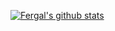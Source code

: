 [![Fergal's github stats](https://github-readme-stats.vercel.app/api?username=fergalmoran&theme=radical)](https://github.com/anuraghazra/github-readme-stats)
